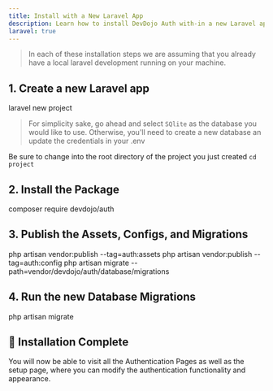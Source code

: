 ```yaml
---
title: Install with a New Laravel App
description: Learn how to install DevDojo Auth with-in a new Laravel app
laravel: true
---
```


> In each of these installation steps we are assuming that you already have a local laravel development running on your machine.

## 1. Create a new Laravel app

<div class="p-5 font-mono whitespace-break-spaces bg-white/[6%] rounded-xl border border-white/[8%]"><span class="text-pink-400">laravel</span> <span class="text-green-400">new</span> <span class="text-yellow-400">project</span></div>

> For simplicity sake, go ahead and select `SQlite` as the database you would like to use. Otherwise, you'll need to create a new database an update the credentials in your .env

Be sure to change into the root directory of the project you just created `cd project`

## 2. Install the Package

<div class="p-5 font-mono whitespace-break-spaces bg-white/[6%] rounded-xl border border-white/[8%]"><span class="text-pink-400">composer</span> <span class="text-green-400">require</span> <span class="text-yellow-400">devdojo/auth</span></div>

## 3. Publish the Assets, Configs, and Migrations

<div class="p-5 font-mono whitespace-break-spaces bg-white/[6%] rounded-xl border border-white/[8%]"><span class="text-pink-400">php</span> <span class="text-green-400">artisan</span> <span class="text-yellow-400">vendor:publish</span> <span class="text-[#b4fd4f]">--tag=auth:assets</span>
<span class="text-pink-400">php</span> <span class="text-green-400">artisan</span> <span class="text-yellow-400">vendor:publish</span> <span class="text-[#b4fd4f]">--tag=auth:config</span>
<span class="text-pink-400">php</span> <span class="text-green-400">artisan</span> <span class="text-yellow-400">migrate</span> <span class="text-[#b4fd4f]">--path=vendor/devdojo/auth/database/migrations </span>
</div>

## 4. Run the new Database Migrations

<div class="p-5 font-mono whitespace-break-spaces bg-white/[6%] rounded-xl border border-white/[8%]"><span class="text-pink-400">php</span> <span class="text-green-400">artisan</span> <span class="text-yellow-400">migrate</span></div>

## 🎉 Installation Complete

You will now be able to visit all the Authentication Pages as well as the setup page, where you can modify the authentication functionality and appearance.
